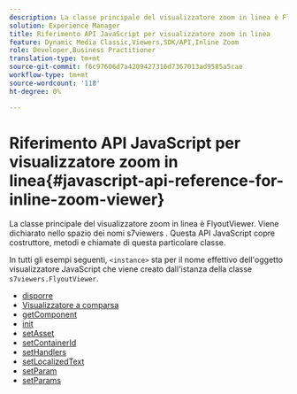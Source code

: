 ```yaml
---
description: La classe principale del visualizzatore zoom in linea è FlyoutViewer. Viene dichiarato nello spazio dei nomi s7viewers . Questa API JavaScript copre costruttore, metodi e chiamate di questa particolare classe.
solution: Experience Manager
title: Riferimento API JavaScript per visualizzatore zoom in linea
feature: Dynamic Media Classic,Viewers,SDK/API,Inline Zoom
role: Developer,Business Practitioner
translation-type: tm+mt
source-git-commit: f6c97606d7a4209427316d7367013ad9585a5cae
workflow-type: tm+mt
source-wordcount: '118'
ht-degree: 0%

---
```



# Riferimento API JavaScript per visualizzatore zoom in linea{#javascript-api-reference-for-inline-zoom-viewer}

La classe principale del visualizzatore zoom in linea è FlyoutViewer. Viene dichiarato nello spazio dei nomi s7viewers . Questa API JavaScript copre costruttore, metodi e chiamate di questa particolare classe.

In tutti gli esempi seguenti, `<instance>` sta per il nome effettivo dell&#39;oggetto visualizzatore JavaScript che viene creato dall&#39;istanza della classe `s7viewers.FlyoutViewer`.

* [disporre](r-html5-inlinezoom-viewer-javascriptapiref-dispose.md)
* [Visualizzatore a comparsa](r-html5-inlinezoom-viewer-javascriptapiref-inlinezoomviewer.md)
* [getComponent](r-html5-inlinezoom-viewer-javascriptapiref-getcomponent.md)
* [init](r-html5-inlinezoom-viewer-javascriptapiref-init.md)
* [setAsset](r-html5-inlinezoom-viewer-javascriptapiref-setasset.md)
* [setContainerId](r-html5-inlinezoom-viewer-javascriptapiref-.setcontainerid.md)
* [setHandlers](r-html5-inlinezoom-viewer-javascriptapiref-sethandlers.md)
* [setLocalizedText](r-html5-inlinezoom-viewer-javascriptapiref-setlocalizedtexts.md)
* [setParam](r-html5-inlinezoom-viewer-javascriptapiref-setparam.md)
* [setParams](r-html5-inlinezoom-viewer-javascriptapiref-setparams.md)

